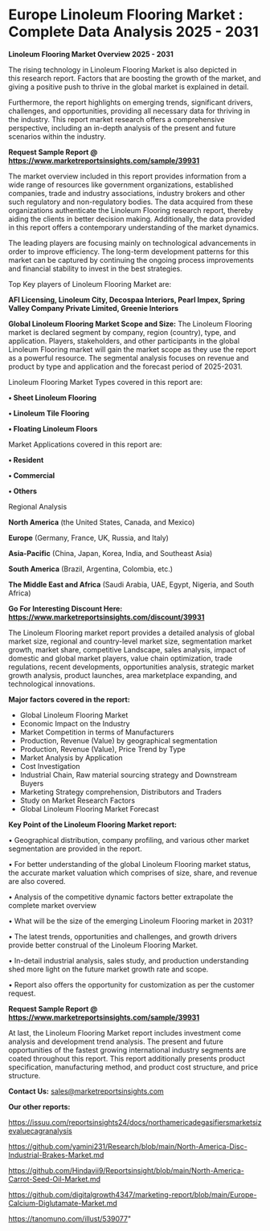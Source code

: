 # Europe Linoleum Flooring Market : Complete Data Analysis 2025 - 2031

<Strong> Linoleum Flooring Market Overview 2025 - 2031</strong>

The rising technology in Linoleum Flooring Market is also depicted in this research report. Factors that are boosting the growth of the market, and giving a positive push to thrive in the global market is explained in detail.

Furthermore, the report highlights on emerging trends, significant drivers, challenges, and opportunities, providing all necessary data for thriving in the industry. This report market research offers a comprehensive perspective, including an in-depth analysis of the present and future scenarios within the industry.

<strong>Request Sample Report @ <a href=https://www.marketreportsinsights.com/sample/39931>https://www.marketreportsinsights.com/sample/39931</a></strong>

The market overview included in this report provides information from a wide range of resources like government organizations, established companies, trade and industry associations, industry brokers and other such regulatory and non-regulatory bodies. The data acquired from these organizations authenticate the Linoleum Flooring research report, thereby aiding the clients in better decision making. Additionally, the data provided in this report offers a contemporary understanding of the market dynamics.

The leading players are focusing mainly on technological advancements in order to improve efficiency. The long-term development patterns for this market can be captured by continuing the ongoing process improvements and financial stability to invest in the best strategies.

Top Key players of Linoleum Flooring Market are:

<strong>AFI Licensing, Linoleum City, Decospaa Interiors, Pearl Impex, Spring Valley Company Private Limited, Greenie Interiors</strong>

<strong><b>Global Linoleum Flooring Market Scope and Size:</b></strong>
The Linoleum Flooring market is declared segment by company, region (country), type, and application. Players, stakeholders, and other participants in the global Linoleum Flooring market will gain the market scope as they use the report as a powerful resource. The segmental analysis focuses on revenue and product by type and application and the forecast period of 2025-2031.

Linoleum Flooring Market Types covered in this report are:

<strong>•  Sheet Linoleum Flooring

•  Linoleum Tile Flooring

•  Floating Linoleum Floors</strong>

Market Applications covered in this report are:

<strong>•  Resident

•  Commercial

•  Others</strong> 

Regional Analysis

<strong>North America</strong> (the United States, Canada, and Mexico)

<strong>Europe</strong> (Germany, France, UK, Russia, and Italy)

<strong>Asia-Pacific</strong> (China, Japan, Korea, India, and Southeast Asia)

<strong>South America</strong> (Brazil, Argentina, Colombia, etc.)

<strong>The Middle East and Africa</strong> (Saudi Arabia, UAE, Egypt, Nigeria, and South Africa)

<strong>Go For Interesting Discount Here: <a href=https://www.marketreportsinsights.com/discount/39931>https://www.marketreportsinsights.com/discount/39931</a></strong>

The Linoleum Flooring market report provides a detailed analysis of global market size, regional and country-level market size, segmentation market growth, market share, competitive Landscape, sales analysis, impact of domestic and global market players, value chain optimization, trade regulations, recent developments, opportunities analysis, strategic market growth analysis, product launches, area marketplace expanding, and technological innovations.

<strong><b>Major factors covered in the report:</b></strong>
<ul>
  <li>Global Linoleum Flooring Market </li>
  <li>Economic Impact on the Industry</li>
  <li>Market Competition in terms of Manufacturers</li>
  <li>Production, Revenue (Value) by geographical segmentation</li>
  <li>Production, Revenue (Value), Price Trend by Type</li>
  <li>Market Analysis by Application</li>
  <li>Cost Investigation</li>
  <li>Industrial Chain, Raw material sourcing strategy and Downstream Buyers</li>
  <li>Marketing Strategy comprehension, Distributors and Traders</li>
  <li>Study on Market Research Factors</li>
  <li>Global Linoleum Flooring Market Forecast</li>
</ul>

<strong><b>Key Point of the Linoleum Flooring Market report:</b></strong>

• Geographical distribution, company profiling, and various other market segmentation are provided in the report.

• For better understanding of the global Linoleum Flooring market status, the accurate market valuation which comprises of size, share, and revenue are also covered.

• Analysis of the competitive dynamic factors better extrapolate the complete market overview

• What will be the size of the emerging Linoleum Flooring market in 2031?

• The latest trends, opportunities and challenges, and growth drivers provide better construal of the Linoleum Flooring Market.

• In-detail industrial analysis, sales study, and production understanding shed more light on the future market growth rate and scope.

• Report also offers the opportunity for customization as per the customer request.

<strong>Request Sample Report @ <a href=https://www.marketreportsinsights.com/sample/39931>https://www.marketreportsinsights.com/sample/39931</a></strong>

At last, the Linoleum Flooring Market report includes investment come analysis and development trend analysis. The present and future opportunities of the fastest growing international industry segments are coated throughout this report. This report additionally presents product specification, manufacturing method, and product cost structure, and price structure.

<strong>Contact Us:</strong>
sales@marketreportsinsights.com

<strong>Our other reports:</strong>

<a href=https://issuu.com/reportsinsights24/docs/northamericadegasifiersmarketsizevaluecagranalysis>https://issuu.com/reportsinsights24/docs/northamericadegasifiersmarketsizevaluecagranalysis</a>

<a href=https://github.com/yamini231/Research/blob/main/North-America-Disc-Industrial-Brakes-Market.md>https://github.com/yamini231/Research/blob/main/North-America-Disc-Industrial-Brakes-Market.md</a>

<a href=https://github.com/Hindavii9/Reportsinsight/blob/main/North-America-Carrot-Seed-Oil-Market.md>https://github.com/Hindavii9/Reportsinsight/blob/main/North-America-Carrot-Seed-Oil-Market.md</a>

<a href=https://github.com/digitalgrowth4347/marketing-report/blob/main/Europe-Calcium-Diglutamate-Market.md>https://github.com/digitalgrowth4347/marketing-report/blob/main/Europe-Calcium-Diglutamate-Market.md</a>

<a href=https://tanomuno.com/illust/539077>https://tanomuno.com/illust/539077</a>"
